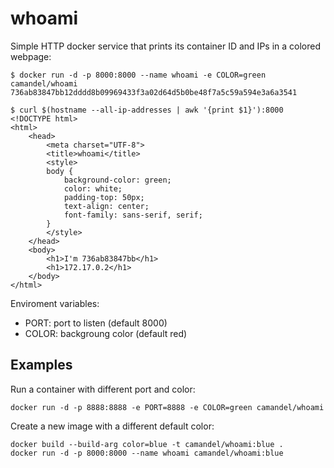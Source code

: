 # whoami
Simple HTTP docker service that prints its container ID and IPs in a colored webpage:

    $ docker run -d -p 8000:8000 --name whoami -e COLOR=green camandel/whoami
    736ab83847bb12dddd8b09969433f3a02d64d5b0be48f7a5c59a594e3a6a3541
    
    $ curl $(hostname --all-ip-addresses | awk '{print $1}'):8000
    <!DOCTYPE html>
    <html>
        <head>
            <meta charset="UTF-8">
            <title>whoami</title>
            <style>
            body {
                background-color: green;
                color: white;
                padding-top: 50px;
                text-align: center;
                font-family: sans-serif, serif;
            }
            </style>
        </head>
        <body>
            <h1>I'm 736ab83847bb</h1>
            <h1>172.17.0.2</h1>
        </body>
    </html>

Enviroment variables:
* PORT: port to listen (default 8000)
* COLOR: backgroung color (default red)

## Examples
Run a container with different port and color:
```
docker run -d -p 8888:8888 -e PORT=8888 -e COLOR=green camandel/whoami
```
Create a new image with a different default color:
```
docker build --build-arg color=blue -t camandel/whoami:blue .
docker run -d -p 8000:8000 --name whoami camandel/whoami:blue
```